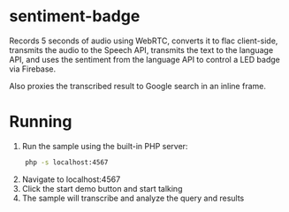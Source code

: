 # sentiment-badge
Records 5 seconds of audio using WebRTC, converts it to flac client-side,
transmits the audio to the Speech API, transmits the text to the language API,
and uses the sentiment from the language API to control a LED badge via
Firebase.

Also proxies the transcribed result to Google search in an inline frame.

# Running

1. Run the sample using the built-in PHP server:

```bash
    php -s localhost:4567
```

2. Navigate to localhost:4567
3. Click the start demo button and start talking
4. The sample will transcribe and analyze the query and results
